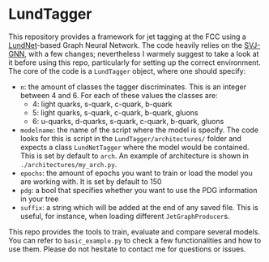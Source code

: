 # LundTagger
This repository provides a framework for jet tagging at the FCC using a [LundNet](https://arxiv.org/abs/2012.08526)-based Graph Neural Network. The code heavily relies on the [SVJ-GNN](https://github.com/rseidita/SVJ_GNN), with a few changes; nevertheless I warmely suggest to take a look at it before using this repo, particularly for setting up the correct environment. The core of the code is a `LundTagger` object, where one should specify:

- `n`: the amount of classes the tagger discriminates. This is an integer between 4 and 6. For each of these values the classes are:
  - 4: light quarks, s-quark, c-quark, b-quark
  - 5: light quarks, s-quark, c-quark, b-quark, gluons
  - 6: u-quarks, d-quarks, s-quark, c-quark, b-quark, gluons
- `modelname`: the name of the script where the model is specify. The code looks for this is script in the `LundTagger/architectures/` folder and expects a class `LundNetTagger` where the model would be contained. This is set by default to `arch`. An example of architecture is shown in `./architectures/my_arch.py`.
- `epochs`: the amount of epochs you want to train or load the model you are working with. It is set by default to 150
- `pdg`: a bool that specifies whether you want to use the PDG information in your tree
- `suffix`: a string which will be added at the end of any saved file. This is useful, for instance, when loading different `JetGraphProducer`s. 

This repo provides the tools to train, evaluate and compare several models. You can refer to `basic_example.py` to check a few functionalities and how to use them. Please do not hesitate to contact me for questions or issues. 
